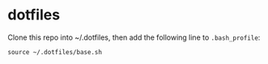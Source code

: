 # dotfiles

Clone this repo into ~/.dotfiles, then add the following line to `.bash_profile`:

    source ~/.dotfiles/base.sh